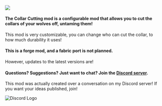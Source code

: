 #### ![](https://i.imgur.com/n6495nk.png)

#### **The Collar Cutting mod is a configurable mod that allows you to cut the collars of your wolves off, untaming them!**

This mod is very customizable, you can change who can cut the collar, to how much durability it uses!

#### **This is a forge mod, and a fabric port is not planned.**

However, updates to the latest versions are!

#### **Questions? Suggestions? Just want to chat? Join the [Discord server](https://discord.gg/GsUqxzj).**

This mod was actually created over a conversation on my Discord server! If you want your ideas published, join!

![Discord Logo](https://lh6.googleusercontent.com/pUMH3Ble2yhy-Pt0xxsXlccDXxCIS1GoVY1hIEvFL-ipkLzW9JTI0w5xg6dkjsgSzQOyuehZsDGXeGIOiXRm6HbC0E1GDHVj8EUJBn_MTmH8BpbGLDbzD_Y2nRy_HsbfnwpzutRWWZ4vcUXAcBI7e2yWEFiY1yviv4jlq3okANy42J0nwGbJauw3qPUGiw)
